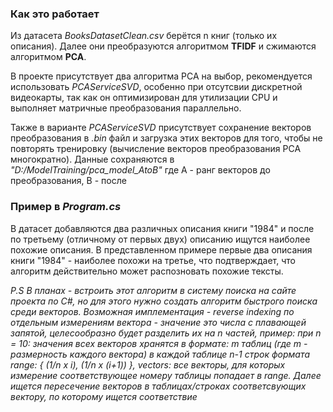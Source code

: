 ### Как это работает

Из датасета *BooksDatasetClean.csv* берётся n книг (только их описания). Далее они преобразуются алгоритмом <strong>TFIDF</strong> и сжимаются алгоритмом <strong>PCA</strong>.

В проекте присутствует два алгоритма PCA на выбор, рекомендуется использовать *PCAServiceSVD*, особенно при отсутсвии дискретной видеокарты, так как он оптимизирован для утилизации CPU и выполняет матричные преобразования параллельно.

Также в варианте *PCAServiceSVD* присутствует сохранение векторов преобразования в *.bin* файл и загрузка этих векторов для того, чтобы не повторять тренировку (вычисление векторов преобразования PCA многократно). Данные сохраняются в *"D:/ModelTraining/pca_model_AtoB"* где A - ранг векторов до преобразования, B - после

### Пример в *Program.cs*

В датасет добавляются два различных описания книги "1984" и после по третьему (отличному от первых двух) описанию ищутся наиболее похожие описания. В представленном примере первые два описания книги "1984" - наиболее похожи на третье, что подтверждает, что алгоритм действительно может распозновать похожие тексты.

*<span>P.S В планах - встроить этот алгоритм в систему поиска на сайте проекта по C#, но для этого нужно создать алгоритм быстрого поиска среди векторов. Возможная имплементация - reverse indexing по отдельным измерениям вектора - значение это числа с плавающей запятой, целесообразно будет разделить их на n частей, пример: при n = 10: значения всех векторов хранятся в формате: m таблиц (где m - размерность каждого вектора) в каждой таблице n-1 строк формата range: { (1/n x i), (1/n x (i+1)) }, vectors: все векторы, для которых измерение соответствующее номеру таблицы попадает в range. Далее ищется пересечение векторов в таблицах/строках соответсвующих вектору, по которому ищется соответствие</span>*
